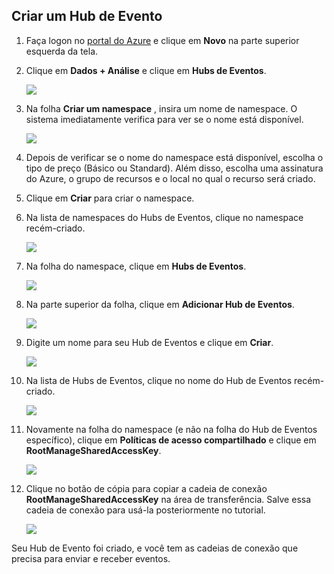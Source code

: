 ## <a name="create-an-event-hub"></a>Criar um Hub de Evento
1. Faça logon no [portal do Azure][portal do Azure] e clique em **Novo** na parte superior esquerda da tela.
2. Clique em **Dados + Análise** e clique em **Hubs de Eventos**.
   
    ![](./media/event-hubs-create-event-hub/create-event-hub9.png)
3. Na folha **Criar um namespace** , insira um nome de namespace. O sistema imediatamente verifica para ver se o nome está disponível.
   
    ![](./media/event-hubs-create-event-hub/create-event-hub1.png)
4. Depois de verificar se o nome do namespace está disponível, escolha o tipo de preço (Básico ou Standard). Além disso, escolha uma assinatura do Azure, o grupo de recursos e o local no qual o recurso será criado. 
5. Clique em **Criar** para criar o namespace.
6. Na lista de namespaces do Hubs de Eventos, clique no namespace recém-criado.      
   
    ![](./media/event-hubs-create-event-hub/create-event-hub2.png)
7. Na folha do namespace, clique em **Hubs de Eventos**.
   
    ![](./media/event-hubs-create-event-hub/create-event-hub3.png)
8. Na parte superior da folha, clique em **Adicionar Hub de Eventos**.
   
    ![](./media/event-hubs-create-event-hub/create-event-hub4.png)
9. Digite um nome para seu Hub de Eventos e clique em **Criar**.
   
    ![](./media/event-hubs-create-event-hub/create-event-hub5.png)
10. Na lista de Hubs de Eventos, clique no nome do Hub de Eventos recém-criado. 
    
     ![](./media/event-hubs-create-event-hub/create-event-hub6.png)
11. Novamente na folha do namespace (e não na folha do Hub de Eventos específico), clique em **Políticas de acesso compartilhado** e clique em **RootManageSharedAccessKey**.
    
     ![](./media/event-hubs-create-event-hub/create-event-hub7.png)
12. Clique no botão de cópia para copiar a cadeia de conexão **RootManageSharedAccessKey** na área de transferência. Salve essa cadeia de conexão para usá-la posteriormente no tutorial.
    
     ![](./media/event-hubs-create-event-hub/create-event-hub8.png)

Seu Hub de Evento foi criado, e você tem as cadeias de conexão que precisa para enviar e receber eventos.

[portal do Azure]: https://portal.azure.com/

<!--HONumber=Nov16_HO2-->



